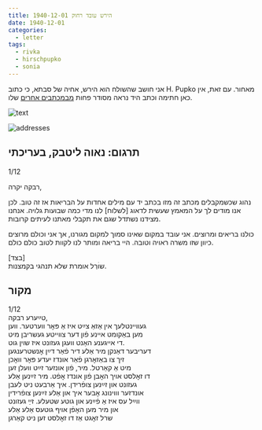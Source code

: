 ```yaml
---
title: 1940-12-01 הירש עובד רחוק
date: 1940-12-01
categories:
  - letter
tags:
  - rivka
  - hirschpupko
  - sonia
---
```


אני חושב שהשולח הוא הירש, אחיה של סבתא, כי כתוב H. Pupko מאחור.
עם זאת, אין כאן חתימה וכתב היד נראה מסודר פחות [מבמכתבים אחרים](https://dankenigsberg.github.io/pupko-papers/tags/#hirschpupko) שלו.

![text](/pupko-papers/assets/images/1940-12-01-content.jpg)

![addresses](/pupko-papers/assets/images/1940-12-01-addresses.jpg)

## תרגום: נאוה ליטבק, בעריכתי
1/12 

רבקה יקרה,

נהוג שכשמקבלים מכתב זה מזו בכתב יד עם מילים אחדות על הבריאות אז זה טוב.
לכן אנו מודים לך על המאמץ שעשית לדאוג [לשלוח] לנו מדי כמה שבועות גלויה. אנחנו מצידנו
נשתדל שגם את תקבלי מאתנו לעיתים קרובות.

כולנו בריאים ומרוצים. אני עובד במקום שאינו סמוך למקום מגורנו, אך אני וכולם מרוצים
כיוון שזו משרה ראויה וטובה. 
היי בריאה ומותר לנו לקוות לטוב כולם כולם.

[בצד]  
שוׄרְל אומרת שלא תנהגי בקמצנות.

## מקור

1/12  
טײַערע רבקה,  
געוויינטלעך אין אַזאַ צײַט איז אַ פּאׇר ווערטער. ווען  
מען באַקומט איינע פֿון דער צווייטע געשריבן מיט  
די אייגענע האַנט וועגן געזונט איז שוין גוט.  
דעריבער דאַנקן מיר אַלע דיר פֿאַר דײַן אׇנשטרענגען  
זיך צו באַזאׇרגן פֿאַר אונדז יעדע פּאׇר וואׇכן  
מיט אַ קאַרטל. מיר, פֿון אונזער זײַט וועלן זען  
דו זאׇלסט אויך האׇבן פֿון אונדז אׇפֿט. מיר זײַנען אַלע  
געזונט און זײַנען צופֿרידן. איך אַרבעט ניט לעבן  
אונדזער וווינונג אׇבער איך און אַלע זײַנען צופֿרידין  
ווײַל עס איז אַ פֿײַנע און גוטע שטעלע. זײַ געזונט  
און מיר מען האׇפֿן אויף גוטעס אַלע אַלע  
שרל זאׇגט אַז דו זאׇלסט זען ניט קאַרגן  
